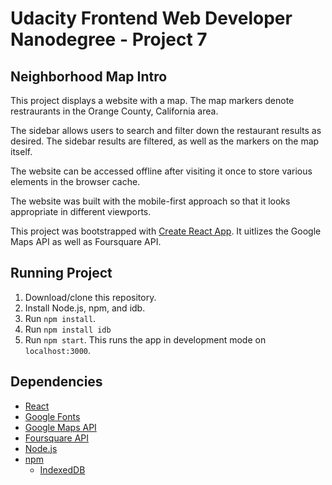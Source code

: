 # Udacity Frontend Web Developer Nanodegree - Project 7
## Neighborhood Map Intro

This project displays a website with a map. The map markers denote restraurants in the Orange County, California area. 

The sidebar allows users to search and filter down the restaurant results as desired. The sidebar results are filtered, as well as the markers on the map itself.

The website can be accessed offline after visiting it once to store various elements in the browser cache.

The website was built with the mobile-first approach so that it looks appropriate in different viewports. 

This project was bootstrapped with [Create React App](https://github.com/facebook/create-react-app). It uitlizes the Google Maps API as well as Foursquare API. 

## Running Project
1. Download/clone this repository.
2. Install Node.js, npm, and idb.
3. Run `npm install`. 
4. Run `npm install idb`
5. Run `npm start`. This runs the app in development mode on `localhost:3000`.

## Dependencies
* [React](https://reactjs.org/)
* [Google Fonts](https://fonts.google.com/)
* [Google Maps API](https://developers.google.com/maps/documentation/)
* [Foursquare API](https://developer.foursquare.com/)
* [Node.js](https://nodejs.org/en/)
* [npm](https://www.npmjs.com/)
    * [IndexedDB](https://www.npmjs.com/package/idb)
